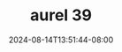 --- 
title: "aurel 39"
description: "streaming  video bokep aurel 39 dood    "
date: 2024-08-14T13:51:44-08:00
file_code: "0lrby26cde8p"
draft: false
cover: "mgxiyu5qj09w2gqd.jpg"
tags: ["aurel", "bokep-indo", "bokep-viral", "bokep-ig"]
length: 198
fld_id: "1390211"
foldername: "Aurelnewalbum"
categories: ["Aurelnewalbum"]
views: 17
---